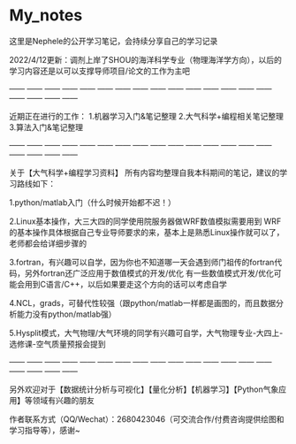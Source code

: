 # My_notes 

这里是Nephele的公开学习笔记，会持续分享自己的学习记录

2022/4/12更新：调剂上岸了SHOU的海洋科学专业（物理海洋学方向），以后的学习内容还是以可以支撑导师项目/论文的工作为主吧

—— —— —— —— —— —— —— —— —— —— —— —— —— —— —— —— —— —— ——

近期正在进行的工作：
1.机器学习入门&笔记整理
2.大气科学+编程相关笔记整理
3.算法入门&笔记整理

—— —— —— —— —— —— —— —— —— —— —— —— —— —— —— —— —— —— ——

关于【大气科学+编程学习资料】
所有内容均整理自我本科期间的笔记，建议的学习路线如下：

1.python/matlab入门（什么时候开始都不迟！）

2.Linux基本操作，大三大四的同学使用院服务器做WRF数值模拟需要用到
WRF的基本操作具体根据自己专业导师要求的来，基本上是熟悉Linux操作就可以了，老师都会给详细步骤的

3.fortran，有兴趣可以自学，因为你也不知道哪一天会遇到师门祖传的fortran代码，另外fortran还广泛应用于数值模式的开发/优化
有一些数值模式开发/优化可能会用到C语言/C++，以后如果要走这个方向的话可以考虑自学

4.NCL，grads，可替代性较强（跟python/matlab一样都是画图的，而且数据分析能力没有python/matlab强）

5.Hysplit模式，大气物理/大气环境的同学有兴趣可自学，大气物理专业-大四上-选修课-空气质量预报会提到

—— —— —— —— —— —— —— —— —— —— —— —— —— —— —— —— —— —— ——

另外欢迎对于【数据统计分析与可视化】【量化分析】【机器学习】【Python气象应用】等领域有兴趣的朋友

作者联系方式（QQ/Wechat）：2680423046（可交流合作/付费咨询提供绘图和学习指导等），感谢~
